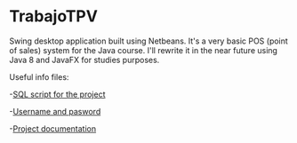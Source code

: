 # TrabajoTPV
Swing desktop application built using Netbeans. It's a very basic POS (point of sales) system for the Java course. 
I'll rewrite it in the near future using Java 8 and JavaFX for studies purposes.

Useful info files: 

-[SQL script for the project](TPV_diego.sql) 

-[Username and pasword](TrabajoTPV/datos_de_login.txt) 

-[Project documentation](TrabajoTPV/Documentacion_Trabajo_TPV_Diego.pdf)
